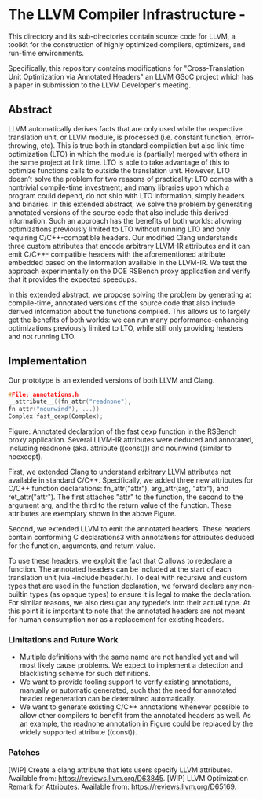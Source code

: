 # The LLVM Compiler Infrastructure - 

This directory and its sub-directories contain source code for LLVM,
a toolkit for the construction of highly optimized compilers,
optimizers, and run-time environments.

Specifically, this repository contains modifications for "Cross-Translation Unit Optimization via Annotated Headers" an LLVM GSoC project which has a paper in submission to the LLVM Developer's meeting.

## Abstract

LLVM automatically derives facts that are only used while the respective translation unit, or LLVM module, is processed (i.e. constant function, error-throwing, etc). This is true both in standard
compilation but also link-time-optimization (LTO) in which the
module is (partially) merged with others in the same project at link
time. LTO is able to take advantage of this to optimize functions
calls to outside the translation unit. However, LTO doesn’t solve
the problem for two reasons of practicality: LTO comes with a nontrivial compile-time investment; and many libraries upon which a
program could depend, do not ship with LTO information, simply
headers and binaries. In this extended abstract, we solve the problem by generating annotated versions of the source code that also
include this derived information. Such an approach has the benefits of both worlds: allowing optimizations previously limited to
LTO without running LTO and only requiring C/C++-compatible
headers. Our modified Clang understands three custom attributes
that encode arbitrary LLVM-IR attributes and it can emit C/C++-
compatible headers with the aforementioned attribute embedded
based on the information available in the LLVM-IR. We test the
approach experimentally on the DOE RSBench proxy application
and verify that it provides the expected speedups.

In this extended abstract, we propose solving the problem by generating at compile-time, annotated versions of the source code that
also include derived information about the functions compiled.
This allows us to largely get the benefits of both worlds: we can
run many performance-enhancing optimizations previously limited
to LTO, while still only providing headers and not running LTO.

## Implementation

Our prototype is an extended versions of both LLVM and Clang.

```c
#File: annotations.h
__attribute__((fn_attr("readnone"),
fn_attr("nounwind"), ...))
Complex fast_cexp(Complex);
```
Figure: Annotated declaration of the fast cexp function
in the RSBench proxy application. Several LLVM-IR attributes were deduced and annotated, including readnone (aka.
attribute ((const))) and nounwind (similar to noexcept).


First, we extended Clang to understand arbitrary LLVM attributes
not available in standard C/C++. Specifically, we added three new
attributes for C/C++ function declarations: fn_attr("attr"),
arg_attr(arg, "attr"), and ret_attr("attr"). The first attaches "attr" to the function, the second to the argument arg, and
the third to the return value of the function. These attributes are exemplary shown in the above Figure.

Second, we extended LLVM to emit the annotated headers.
These headers contain conforming C declarations3 with annotations
for attributes deduced for the function, arguments, and return value.

To use these headers, we exploit the fact that C allows to redeclare a function. The annotated headers can be included at the start
of each translation unit (via -include header.h). To deal with
recursive and custom types that are used in the function declaration, we forward declare any non-builtin types (as opaque types)
to ensure it is legal to make the declaration.
For similar reasons,
we also desugar any typedefs into their actual type. At this point
it is important to note that the annotated headers are not meant for
human consumption nor as a replacement for existing headers.

### Limitations and Future Work
* Multiple definitions with the same name are not handled yet
and will most likely cause problems. We expect to implement a
detection and blacklisting scheme for such definitions.
* We want to provide tooling support to verify existing annotations, manually or automatic generated, such that the need for
annotated header regeneration can be determined automatically.
* We want to generate existing C/C++ annotations whenever
possible to allow other compilers to benefit from the annotated headers as well. As an example, the readnone annotation in Figure could be replaced by the widely supported
attribute ((const)).

### Patches
[WIP] Create a clang attribute that lets users specify LLVM attributes.
Available from: https://reviews.llvm.org/D63845.
[WIP] LLVM Optimization Remark for Attributes. Available from:
https://reviews.llvm.org/D65169.
